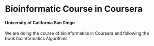 # Bioinformatic Course in Coursera
#### University of California San Diego
We are doing the course of bioinformatics in Coursera and following the book bioinformatics Algorithms
